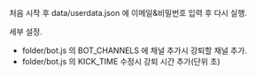 처음 시작 후 data/userdata.json 에 이메일&비밀번호 입력 후 다시 실행.

세부 설정.
 - folder/bot.js 의 BOT_CHANNELS 에 채널 추가시 강퇴할 채널 추가.
 - folder/bot.js 의 KICK_TIME 수정시 강퇴 시간 추가(단위 초)
